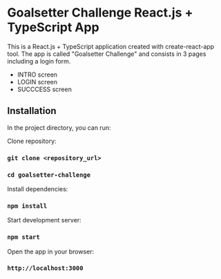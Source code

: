 # Goalsetter Challenge React.js + TypeScript App

This is a React.js + TypeScript application created with create-react-app tool.
The app is called "Goalsetter Challenge" and consists in 3 pages including a login form.

- INTRO screen
- LOGIN screen
- SUCCCESS screen

## Installation

In the project directory, you can run:

Clone repository:

### `git clone <repository_url>`

### `cd goalsetter-challenge`

Install dependencies:

### `npm install`

Start development server:

### `npm start`

Open the app in your browser:

### `http://localhost:3000`
